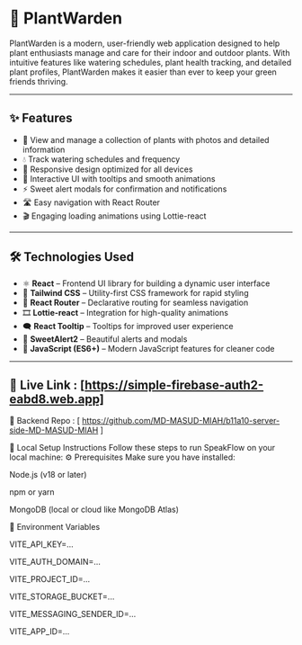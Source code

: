 # 🌿 PlantWarden

PlantWarden is a modern, user-friendly web application designed to help plant enthusiasts manage and care for their indoor and outdoor plants. With intuitive features like watering schedules, plant health tracking, and detailed plant profiles, PlantWarden makes it easier than ever to keep your green friends thriving.

---

## ✨ Features

- 🌱 View and manage a collection of plants with photos and detailed information  
- 💧 Track watering schedules and frequency  
- 📱 Responsive design optimized for all devices  
- 💬 Interactive UI with tooltips and smooth animations  
- ⚡ Sweet alert modals for confirmation and notifications  
- 🛣️ Easy navigation with React Router  
- 🎬 Engaging loading animations using Lottie-react  

---

## 🛠️ Technologies Used

- ⚛️ **React** – Frontend UI library for building a dynamic user interface  
- 🎨 **Tailwind CSS** – Utility-first CSS framework for rapid styling  
- 🧭 **React Router** – Declarative routing for seamless navigation  
- 🎞️ **Lottie-react** – Integration for high-quality animations  
- 🗨️ **React Tooltip** – Tooltips for improved user experience  
- 🚨 **SweetAlert2** – Beautiful alerts and modals  
- 📜 **JavaScript (ES6+)** – Modern JavaScript features for cleaner code  

---

## 🚀 Live Link :  [https://simple-firebase-auth2-eabd8.web.app]

🧩 Backend Repo :
[ https://github.com/MD-MASUD-MIAH/b11a10-server-side-MD-MASUD-MIAH ]






🧪 Local Setup Instructions Follow these steps to run SpeakFlow on your local machine:
⚙️ Prerequisites Make sure you have installed:

Node.js (v18 or later)

npm or yarn

MongoDB (local or cloud like MongoDB Atlas)

🔐 Environment Variables

VITE_API_KEY=...

VITE_AUTH_DOMAIN=...

VITE_PROJECT_ID=...

VITE_STORAGE_BUCKET=...

VITE_MESSAGING_SENDER_ID=...

VITE_APP_ID=...
